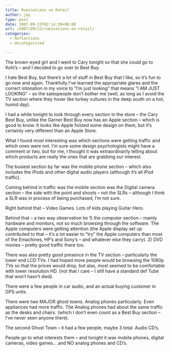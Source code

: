 ```yaml
---
title: Ruminations on Retail
author: jay
type: post
date: 2007-09-23T02:14:30+00:00
url: /2007/09/23/ruminations-on-retail/
categories:
  - Reflections
  - Uncategorized

---
```

The brown-eyed girl and I went to Cary tonight so that she could go to Kohl’s &#8211; and I decided to go over to Best Buy.

I hate Best Buy, but there’s a lot of stuff _in_ Best Buy that I like, so it’s fun to go now and again. Thankfully I’ve learned the appropriate glares and the correct intonation in my voice to “I’m just looking” that means “I AM JUST LOOKING” &#8211; so the salespeople don’t bother me (well, as long as I avoid the TV section where they hover like turkey vultures in the deep south on a hot, humid day).

I had a while tonight to look through every section in the store &#8211; the Cary Best Buy, unlike the Garner Best Buy now has an Apple section &#8211; which is good to know. It looks like Apple foisted some design on them, but it’s certainly very different than an Apple Store.

What I found most interesting was which sections were getting traffic and which ones were not. I’m sure some design psychologists might have a comment or two, but for me, I thought it was extraordinarily telling about which products are really the ones that are grabbing our interest.

The busiest section by far was the mobile phone section &#8211; which also includes the iPods and other digital audio players (although it’s all iPod traffic).

Coming behind in traffic was the mobile section was the Digital camera section &#8211; the side with the point and shoots &#8211; not the SLRs &#8211; although I think a SLR was in process of being purchased, I’m not sure.

Right behind that &#8211; Video Games. Lots of kids playing Guitar Hero.

Behind that &#8211; a two way observation tie 1) the computer section &#8211; mainly hardware and monitors, not so much browsing through the software. The Apple computers were getting attention (the Apple display set up contributed to that &#8211; it’s a lot easier to “try” the Apple computers than most of the Emachines, HP’s and Sony’s &#8211; and whatever else they carry). 2) DVD movies &#8211; pretty good traffic there too.

There was also pretty good presence in the TV section &#8211; particularly the lower end LCD TVs. I had hoped more people would be browsing the 1080p TVs so that the prices would drop, but alas, most seemed to be comfortable with lower resolution HD. (not that I care &#8211; I still have a standard def Tube that won’t hasn’t died).

There were a few people in car audio, and an actual buying customer in GPS units.

There were two MAJOR ghost towns. Analog phones particularly. Even appliances had more traffic. The Analog phones had about the same traffic as the desks and chairs. (which I don’t even count as a Best Buy section &#8211; I’ve never seen anyone there).

The second Ghost Town &#8211; it had a few people, maybe 3 total. Audio CD’s.

People go to what interests them &#8211; and tonight it was mobile phones, digital cameras, video games… and NO analog phones and CD’s.